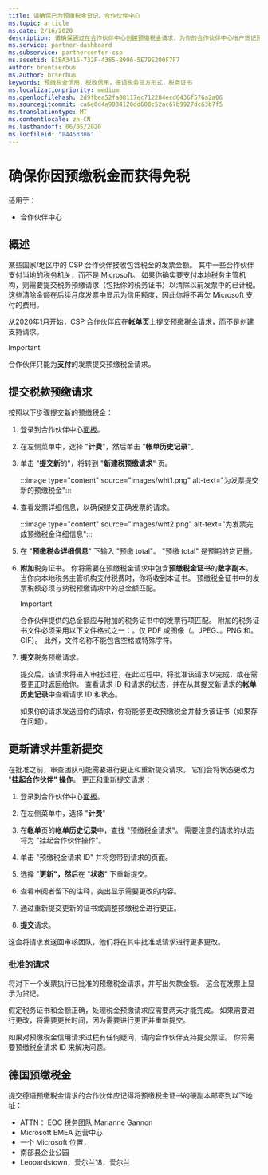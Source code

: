 ```yaml
---
title: 请确保已为预缴税金贷记。合作伙伴中心
ms.topic: article
ms.date: 2/16/2020
description: 请确保通过在合作伙伴中心创建预缴税金请求，为你的合作伙伴中心帐户贷记预缴税金。
ms.service: partner-dashboard
ms.subservice: partnercenter-csp
ms.assetid: E1BA3415-732F-4385-8996-5E79E200F7F7
author: brentserbus
ms.author: brserbus
keywords: 预缴税金信用，税收信用，德语税务贷方形式，税务证书
ms.localizationpriority: medium
ms.openlocfilehash: 2d9fbea52fa08117ec712284ecd6436f576a2a06
ms.sourcegitcommit: ca6e0d4a9034120dd600c52ac67b9927dc63b7f5
ms.translationtype: MT
ms.contentlocale: zh-CN
ms.lasthandoff: 06/05/2020
ms.locfileid: "84453306"
---
```

# <a name="make-sure-you-are-credited-for-withholding-tax"></a>确保你因预缴税金而获得免税

适用于：

- 合作伙伴中心

## <a name="overview"></a>概述

某些国家/地区中的 CSP 合作伙伴接收包含税金的发票金额。 其中一些合作伙伴支付当地的税务机关，而不是 Microsoft。 如果你确实要支付本地税务主管机构，则需要提交税务预缴请求（包括你的税务证书）以清除以前发票中的已计税。 这些清除金额在后续月度发票中显示为信用额度，因此你将不再欠 Microsoft 支付的费用。

从2020年1月开始，CSP 合作伙伴应在**帐单页**上提交预缴税金请求，而不是创建支持请求。

> [!IMPORTANT]
> 合作伙伴只能为**支付**的发票提交预缴税金请求。

## <a name="submit-a-tax-withholding-request"></a>提交税款预缴请求

按照以下步骤提交新的预缴税金：

1. 登录到合作伙伴中心[面板](https://partner.microsoft.com/dashboard/home)。

2. 在左侧菜单中，选择 "**计费**"，然后单击 "**帐单历史记录**"。

3. 单击 "**提交新**的"，将转到 "**新建税预缴请求**" 页。

   :::image type="content" source="images/wht1.png" alt-text="为发票提交新的预缴税金":::

4. 查看发票详细信息，以确保提交正确发票的请求。

   :::image type="content" source="images/wht2.png" alt-text="为发票完成预缴税金详细信息":::

5. 在 "**预缴税金详细信息**" 下输入 "预缴 total"。 "预缴 total" 是预期的贷记量。

6. **附加**税务证书。 你将需要在预缴税金请求中包含**预缴税金证书**的**数字副本**。 当你向本地税务主管机构支付税费时，你将收到本证书。 预缴税金证书中的发票税额必须与纳税预缴请求中的总金额匹配。

   > [!IMPORTANT]
   > 合作伙伴提供的总金额应与附加的税务证书中的发票行项匹配。 附加的税务证书文件必须采用以下文件格式之一：。仅 PDF 或图像（。JPEG、。PNG 和。GIF）。 此外，文件名称不能包含空格或特殊字符。

7. **提交**税务预缴请求。

   提交后，该请求将进入审批过程，在此过程中，将批准该请求以完成，或在需要更正时返回给你。 查看请求 ID 和请求的状态，并在从其提交新请求的**帐单历史记录**中查看请求 ID 和状态。

   如果你的请求发送回你的请求，你将能够更改预缴税金并替换该证书（如果存在问题）。

## <a name="update-request-and-resubmit"></a>更新请求并重新提交

在批准之前，审查团队可能需要进行更正和重新提交请求。 它们会将状态更改为 "**挂起合作伙伴" 操作**。 更正和重新提交请求：

1. 登录到合作伙伴中心[面板](https://partner.microsoft.com/dashboard/home)。

2. 在左侧菜单中，选择 "**计费**"

3. 在**帐单**页的**帐单历史记录**中，查找 "预缴税金请求"。 需要注意的请求的状态将为 "挂起合作伙伴操作"。

4. 单击 "预缴税金请求 ID" 并将您带到请求的页面。

5. 选择 "**更新"，然后**在 "**状态**" 下重新提交。

6. 查看审阅者留下的注释，突出显示需要更改的内容。

7. 通过重新提交更新的证书或调整预缴税金进行更正。

8. **提交**请求。

这会将请求发送回审核团队，他们将在其中批准或请求进行更多更改。

### <a name="approved-requests"></a>批准的请求

将对下一个发票执行已批准的预缴税金请求，并写出欠款金额。 这会在发票上显示为贷记。

假定税务证书和金额正确，处理税金预缴请求应需要两天才能完成。 如果需要进行更改，将需要更长时间，因为需要进行更正并重新提交。

如果对预缴税金信用请求过程有任何疑问，请向合作伙伴支持提交票证。 你将需要预缴税金请求 ID 来解决问题。

## <a name="german-tax-withholding"></a>德国预缴税金

提交德语预缴税金请求的合作伙伴应记得将预缴税金证书的硬副本邮寄到以下地址：

- ATTN： EOC 税务团队 Marianne Gannon
- Microsoft EMEA 运营中心
- 一个 Microsoft 位置，
- 南部县企业公园
- Leopardstown，爱尔兰18，爱尔兰
